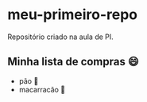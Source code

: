 # meu-primeiro-repo
Repositório criado na aula de PI.

## Minha lista de compras 😄
  - pão 🍞
  - macarracão 🍝
